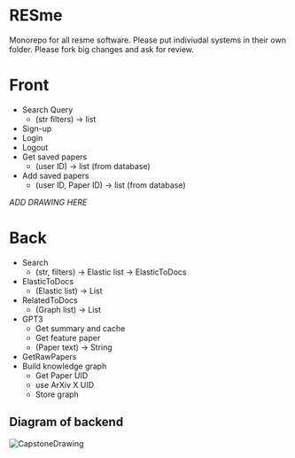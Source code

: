 # RESme
Monorepo for all resme software. Please put indiviudal systems in their own folder. Please fork big changes and ask for review.

# Front
- Search Query 
  - (str filters) -> list
- Sign-up
- Login
- Logout
- Get saved papers 
  - (user ID) -> list (from database)
- Add saved papers
  - (user ID, Paper ID) -> list (from database)
  
*ADD DRAWING HERE*

# Back
- Search
  - (str, filters) -> Elastic list -> ElasticToDocs
- ElasticToDocs
  - (Elastic list) -> List
- RelatedToDocs 
  - (Graph list) -> List
- GPT3
  - Get summary and cache
  - Get feature paper 
  - (Paper text) -> String
- GetRawPapers
- Build knowledge graph
  - Get Paper UID
  - use ArXiv X UID
  - Store graph
## Diagram of backend
![CapstoneDrawing](https://user-images.githubusercontent.com/59324140/193089770-f5841c2a-b9b0-4ec8-aad4-a419ff66e5ce.png)
